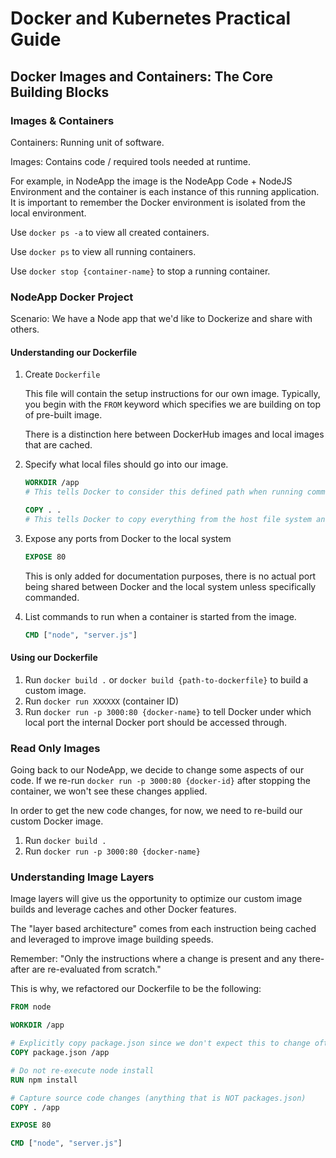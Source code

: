 # Docker and Kubernetes Practical Guide

## Docker Images and Containers: The Core Building Blocks

### Images & Containers

Containers: Running unit of software.

Images: Contains code / required tools needed at runtime.

For example, in NodeApp the image is the NodeApp Code + NodeJS Environment and the container is each instance of this running application. It is important to remember the Docker environment is isolated from the local environment.

Use `docker ps -a` to view all created containers.

Use `docker ps` to view all running containers.

Use `docker stop {container-name}` to stop a running container.

### NodeApp Docker Project

Scenario: We have a Node app that we'd like to Dockerize and share with others.

#### Understanding our Dockerfile

1. Create `Dockerfile`

   This file will contain the setup instructions for our own image. Typically, you begin with the `FROM` keyword which specifies we are building on top of pre-built image.

   There is a distinction here between DockerHub images and local images that are cached.

2. Specify what local files should go into our image.

   ```Dockerfile
   WORKDIR /app
   # This tells Docker to consider this defined path when running commands.
   ```

   ```Dockerfile
   COPY . .
   # This tells Docker to copy everything from the host file system and store them in this location inside the image. (root)
   ```

3. Expose any ports from Docker to the local system

   ```Dockerfile
   EXPOSE 80
   ```

   This is only added for documentation purposes, there is no actual port being shared between Docker and the local system unless specifically commanded.

4. List commands to run when a container is started from the image.

   ```Dockerfile
   CMD ["node", "server.js"]
   ```

#### Using our Dockerfile

1. Run `docker build .` or `docker build {path-to-dockerfile}` to build a custom image.
2. Run `docker run XXXXXX` (container ID)
3. Run `docker run -p 3000:80 {docker-name}` to tell Docker under which local port the internal Docker port should be accessed through.

### Read Only Images

Going back to our NodeApp, we decide to change some aspects of our code. If we re-run `docker run -p 3000:80 {docker-id}` after stopping the container, we won't see these changes applied.

In order to get the new code changes, for now, we need to re-build our custom Docker image.

1. Run `docker build .`
2. Run `docker run -p 3000:80 {docker-name}`

### Understanding Image Layers

Image layers will give us the opportunity to optimize our custom image builds and leverage caches and other Docker features.

The "layer based architecture" comes from each instruction being cached and leveraged to improve image building speeds.

Remember: "Only the instructions where a change is present and any there-after are re-evaluated from scratch."

This is why, we refactored our Dockerfile to be the following:

```Dockerfile
FROM node

WORKDIR /app

# Explicitly copy package.json since we don't expect this to change often.
COPY package.json /app

# Do not re-execute node install
RUN npm install

# Capture source code changes (anything that is NOT packages.json)
COPY . /app

EXPOSE 80

CMD ["node", "server.js"]
```
